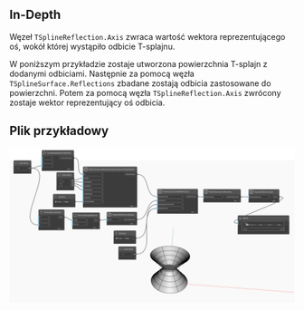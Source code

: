 ## In-Depth
Węzeł `TSplineReflection.Axis` zwraca wartość wektora reprezentującego oś, wokół której wystąpiło odbicie T-splajnu.

W poniższym przykładzie zostaje utworzona powierzchnia T-splajn z dodanymi odbiciami. Następnie za pomocą węzła `TSplineSurface.Reflections` zbadane zostają odbicia zastosowane do powierzchni. Potem za pomocą węzła `TSplineReflection.Axis` zwrócony zostaje wektor reprezentujący oś odbicia.


## Plik przykładowy

![Example](./Autodesk.DesignScript.Geometry.TSpline.TSplineReflection.Axis_img.jpg)
